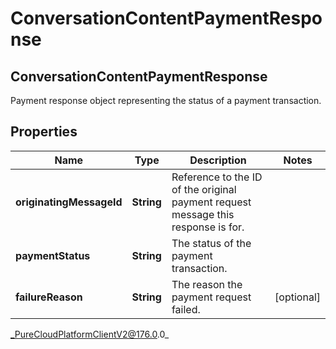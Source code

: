 # ConversationContentPaymentResponse

## ConversationContentPaymentResponse
Payment response object representing the status of a payment transaction.

## Properties

|Name | Type | Description | Notes|
|------------ | ------------- | ------------- | -------------|
| **originatingMessageId** | **String** | Reference to the ID of the original payment request message this response is for. | |
| **paymentStatus** | **String** | The status of the payment transaction. | |
| **failureReason** | **String** | The reason the payment request failed. | [optional] |



_PureCloudPlatformClientV2@176.0.0_
